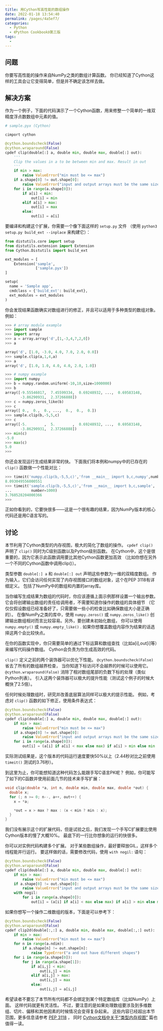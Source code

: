 ```yaml
---
title: 用Cython写高性能的数组操作
date: 2022-01-18 13:54:40
permalink: /pages/4a5ef7/
categories:
  - Python
  - 《Python Cookbook》第三版
tags:
  - 
---
```


## 问题

你要写高性能的操作来自NumPy之类的数组计算函数。 你已经知道了Cython这样的工具会让它变得简单，但是并不确定该怎样去做。

## 解决方案

作为一个例子，下面的代码演示了一个Cython函数，用来修整一个简单的一维双精度浮点数数组中元素的值。

```python
# sample.pyx (Cython)

cimport cython

@cython.boundscheck(False)
@cython.wraparound(False)
cpdef clip(double[:] a, double min, double max, double[:] out):
    '''
    Clip the values in a to be between min and max. Result in out
    '''
    if min > max:
        raise ValueError("min must be <= max")
    if a.shape[0] != out.shape[0]:
        raise ValueError("input and output arrays must be the same size")
    for i in range(a.shape[0]):
        if a[i] < min:
            out[i] = min
        elif a[i] > max:
            out[i] = max
        else:
            out[i] = a[i]
```

要编译和构建这个扩展，你需要一个像下面这样的 `setup.py` 文件 （使用 `python3 setup.py build_ext --inplace` 来构建它）：

```python
from distutils.core import setup
from distutils.extension import Extension
from Cython.Distutils import build_ext

ext_modules = [
    Extension('sample',
              ['sample.pyx'])
]

setup(
  name = 'Sample app',
  cmdclass = {'build_ext': build_ext},
  ext_modules = ext_modules
)
```

你会发现结果函数确实对数组进行的修正，并且可以适用于多种类型的数组对象。例如：

```python
>>> # array module example
>>> import sample
>>> import array
>>> a = array.array('d',[1,-3,4,7,2,0])
>>> a

array('d', [1.0, -3.0, 4.0, 7.0, 2.0, 0.0])
>>> sample.clip(a,1,4,a)
>>> a
array('d', [1.0, 1.0, 4.0, 4.0, 2.0, 1.0])

>>> # numpy example
>>> import numpy
>>> b = numpy.random.uniform(-10,10,size=1000000)
>>> b
array([-9.55546017,  7.45599334,  0.69248932, ...,  0.69583148,
       -3.86290931,  2.37266888])
>>> c = numpy.zeros_like(b)
>>> c
array([ 0.,  0.,  0., ...,  0.,  0.,  0.])
>>> sample.clip(b,-5,5,c)
>>> c
array([-5.        ,  5.        ,  0.69248932, ...,  0.69583148,
       -3.86290931,  2.37266888])
>>> min(c)
-5.0
>>> max(c)
5.0
>>>
```

你还会发现运行生成结果非常的快。 下面我们将本例和numpy中的已存在的 `clip()` 函数做一个性能对比：

```python
>>> timeit('numpy.clip(b,-5,5,c)','from __main__ import b,c,numpy',number=1000)
8.093049556000551
>>> timeit('sample.clip(b,-5,5,c)','from __main__ import b,c,sample',
...         number=1000)
3.760528204000366
>>>
```

正如你看到的，它要快很多——这是一个很有趣的结果，因为NumPy版本的核心代码还是用C语言写的。

## 讨论

本节利用了Cython类型的内存视图，极大的简化了数组的操作。 `cpdef clip()` 声明了 `clip()` 同时为C级别函数以及Python级别函数。 在Cython中，这个是很重要的，因为它表示此函数调用要比其他Cython函数更加高效 （比如你想在另外一个不同的Cython函数中调用clip()）。

类型参数 `double[:] a` 和 `double[:] out` 声明这些参数为一维的双精度数组。 作为输入，它们会访问任何实现了内存视图接口的数组对象，这个在PEP 3118有详细定义。 包括了NumPy中的数组和内置的array库。

当你编写生成结果为数组的代码时，你应该遵循上面示例那样设置一个输出参数。 它会将创建输出数组的责任给调用者，不需要知道你操作的数组的具体细节 （它仅仅假设数组已经准备好了，只需要做一些小的检查比如确保数组大小是正确的）。 在像NumPy之类的库中，使用 `numpy.zeros()` 或 `numpy.zeros_like()` 创建输出数组相对而言比较容易。另外，要创建未初始化数组， 你可以使用 `numpy.empty()` 或 `numpy.empty_like()` . 如果你想覆盖数组内容作为结果的话选择这两个会比较快点。

在你的函数实现中，你只需要简单的通过下标运算和数组查找（比如a[i],out[i]等）来编写代码操作数组。 Cython会负责为你生成高效的代码。

`clip()` 定义之前的两个装饰器可以优化下性能。 `@cython.boundscheck(False)` 省去了所有的数组越界检查， 当你知道下标访问不会越界的时候可以使用它。 `@cython.wraparound(False)` 消除了相对数组尾部的负数下标的处理（类似Python列表）。 引入这两个装饰器可以极大的提升性能（测试这个例子的时候大概快了2.5倍）。

任何时候处理数组时，研究并改善底层算法同样可以极大的提示性能。 例如，考虑对 `clip()` 函数的如下修正，使用条件表达式：

```python
@cython.boundscheck(False)
@cython.wraparound(False)
cpdef clip(double[:] a, double min, double max, double[:] out):
    if min > max:
        raise ValueError("min must be <= max")
    if a.shape[0] != out.shape[0]:
        raise ValueError("input and output arrays must be the same size")
    for i in range(a.shape[0]):
        out[i] = (a[i] if a[i] < max else max) if a[i] > min else min
```

实际测试结果是，这个版本的代码运行速度要快50%以上（2.44秒对比之前使用 `timeit()` 测试的3.76秒）。

到这里为止，你可能想知道这种代码怎么能跟手写C语言PK呢？ 例如，你可能写了如下的C函数并使用前面几节的技术来手写扩展：

```c
void clip(double *a, int n, double min, double max, double *out) {
  double x;
  for (; n >= 0; n--, a++, out++) {
    x = *a;

    *out = x > max ? max : (x < min ? min : x);
  }
}
```

我们没有展示这个的扩展代码，但是试验之后，我们发现一个手写C扩展要比使用Cython版本的慢了大概10%。 最底下的一行比你想象的运行的快很多。

你可以对实例代码构建多个扩展。 对于某些数组操作，最好要释放GIL，这样多个线程能并行运行。 要这样做的话，需要修改代码，使用 `with nogil:` 语句：

```python
@cython.boundscheck(False)
@cython.wraparound(False)
cpdef clip(double[:] a, double min, double max, double[:] out):
    if min > max:
        raise ValueError("min must be <= max")
    if a.shape[0] != out.shape[0]:
        raise ValueError("input and output arrays must be the same size")
    with nogil:
        for i in range(a.shape[0]):
            out[i] = (a[i] if a[i] < max else max) if a[i] > min else min
```

如果你想写一个操作二维数组的版本，下面是可以参考下：

```python
@cython.boundscheck(False)
@cython.wraparound(False)
cpdef clip2d(double[:,:] a, double min, double max, double[:,:] out):
    if min > max:
        raise ValueError("min must be <= max")
    for n in range(a.ndim):
        if a.shape[n] != out.shape[n]:
            raise TypeError("a and out have different shapes")
    for i in range(a.shape[0]):
        for j in range(a.shape[1]):
            if a[i,j] < min:
                out[i,j] = min
            elif a[i,j] > max:
                out[i,j] = max
            else:
                out[i,j] = a[i,j]
```

希望读者不要忘了本节所有代码都不会绑定到某个特定数组库（比如NumPy）上面。 这样代码就更有灵活性。 不过，要注意的是如果处理数组要涉及到多维数组、切片、偏移和其他因素的时候情况会变得复杂起来。 这些内容已经超出本节范围，更多信息请参考 [PEP 3118](http://www.python.org/dev/peps/pep-3118) ， 同时 [Cython文档中关于“类型内存视图”](http://docs.cython.org/src/userguide/memoryviews.html) 篇也值得一读。